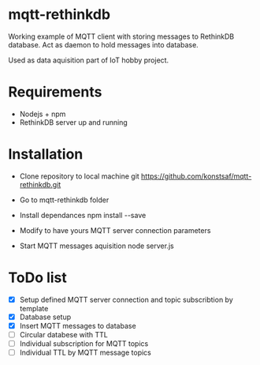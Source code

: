 # mqtt-rethinkdb
Working example of MQTT client with storing messages to RethinkDB database.
Act as daemon to hold messages into database.

Used as data aquisition part of IoT hobby project.

# Requirements

- Nodejs + npm
- RethinkDB server up and running

# Installation
- Clone repository to local machine
git https://github.com/konstsaf/mqtt-rethinkdb.git

- Go to mqtt-rethinkdb folder
- Install dependances
npm install --save

- Modify to have yours MQTT server connection parameters
- Start MQTT messages aquisition
node server.js

# ToDo list
- [x] Setup defined MQTT server connection and topic subscribtion by template
- [x] Database setup
- [x] Insert MQTT messages to database
- [ ] Circular databese with TTL
- [ ] Individual subscription for MQTT topics
- [ ] Individual TTL by MQTT message topics
